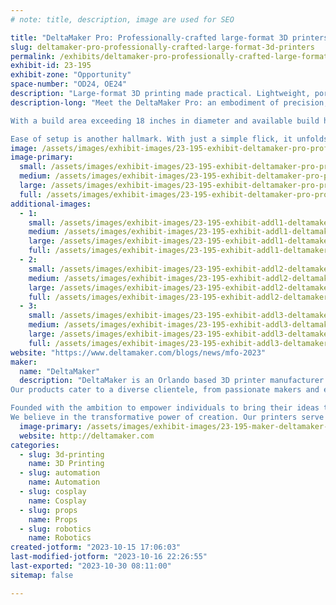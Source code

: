 ```yaml
---
# note: title, description, image are used for SEO

title: "DeltaMaker Pro: Professionally-crafted large-format 3D printers"
slug: deltamaker-pro-professionally-crafted-large-format-3d-printers
permalink: /exhibits/deltamaker-pro-professionally-crafted-large-format-3d-printers/
exhibit-id: 23-195
exhibit-zone: "Opportunity"
space-number: "OD24, OE24"
description: "Large-format 3D printing made practical. Lightweight, portable, and designed for efficiency."
description-long: "Meet the DeltaMaker Pro: an embodiment of precision, versatility, and efficiency in the world of 3D printing. Crafted with meticulous attention to detail, this Orlando-based innovation redefines the notion of large-format 3D printing. While most large printers demand extensive space and cumbersome setup, the DeltaMaker Pro stands apart with its unique delta design. Constructed from lightweight yet robust aerospace-grade aluminum, its structural integrity is unquestionable.

With a build area exceeding 18 inches in diameter and available build heights between 12 and 32 inches, it seamlessly accommodates varied project requirements. Its compact design ensures it comfortably fits on a standard 24-inch deep tabletop, allowing makers to maximize their workspace. The printer's pioneering feature? Its ability to fold flat for transport and storage, making it effortlessly portable and the go-to choice for makers on the move.

Ease of setup is another hallmark. With just a simple flick, it unfolds, ready to transform your digital designs into tangible creations. The DeltaMaker Pro isn’t just a printer; it’s a testament to the evolution of 3D printing. Experience firsthand the fusion of design, functionality, and innovation at our Maker Faire booth."
image: /assets/images/exhibit-images/23-195-exhibit-deltamaker-pro-professionally-crafted-large-format-3d-printers-two-pros-large.jpg
image-primary: 
  small: /assets/images/exhibit-images/23-195-exhibit-deltamaker-pro-professionally-crafted-large-format-3d-printers-two-pros-small.jpg
  medium: /assets/images/exhibit-images/23-195-exhibit-deltamaker-pro-professionally-crafted-large-format-3d-printers-two-pros-medium.jpg
  large: /assets/images/exhibit-images/23-195-exhibit-deltamaker-pro-professionally-crafted-large-format-3d-printers-two-pros-large.jpg
  full: /assets/images/exhibit-images/23-195-exhibit-deltamaker-pro-professionally-crafted-large-format-3d-printers-two-pros-full.jpg
additional-images: 
  - 1:
    small: /assets/images/exhibit-images/23-195-exhibit-addl1-deltamaker-pro-professionally-crafted-large-format-3d-printers-img-8781-small.jpeg
    medium: /assets/images/exhibit-images/23-195-exhibit-addl1-deltamaker-pro-professionally-crafted-large-format-3d-printers-img-8781-medium.jpeg
    large: /assets/images/exhibit-images/23-195-exhibit-addl1-deltamaker-pro-professionally-crafted-large-format-3d-printers-img-8781-large.jpeg
    full: /assets/images/exhibit-images/23-195-exhibit-addl1-deltamaker-pro-professionally-crafted-large-format-3d-printers-img-8781-full.jpeg
  - 2:
    small: /assets/images/exhibit-images/23-195-exhibit-addl2-deltamaker-pro-professionally-crafted-large-format-3d-printers-large-build-plate-small.jpeg
    medium: /assets/images/exhibit-images/23-195-exhibit-addl2-deltamaker-pro-professionally-crafted-large-format-3d-printers-large-build-plate-medium.jpeg
    large: /assets/images/exhibit-images/23-195-exhibit-addl2-deltamaker-pro-professionally-crafted-large-format-3d-printers-large-build-plate-large.jpeg
    full: /assets/images/exhibit-images/23-195-exhibit-addl2-deltamaker-pro-professionally-crafted-large-format-3d-printers-large-build-plate-full.jpeg
  - 3:
    small: /assets/images/exhibit-images/23-195-exhibit-addl3-deltamaker-pro-professionally-crafted-large-format-3d-printers-up-against-the-wall-small.jpeg
    medium: /assets/images/exhibit-images/23-195-exhibit-addl3-deltamaker-pro-professionally-crafted-large-format-3d-printers-up-against-the-wall-medium.jpeg
    large: /assets/images/exhibit-images/23-195-exhibit-addl3-deltamaker-pro-professionally-crafted-large-format-3d-printers-up-against-the-wall-large.jpeg
    full: /assets/images/exhibit-images/23-195-exhibit-addl3-deltamaker-pro-professionally-crafted-large-format-3d-printers-up-against-the-wall-full.jpeg
website: "https://www.deltamaker.com/blogs/news/mfo-2023"
maker: 
  name: "DeltaMaker"
  description: "DeltaMaker is an Orlando based 3D printer manufacturer dedicated to creating professionally-crafted 3D printers and motion systems. 
Our products cater to a diverse clientele, from passionate makers and educators to businesses seeking reliable manufacturing solutions.

Founded with the ambition to empower individuals to bring their ideas to life, DeltaMaker goes beyond simply producing 3D printers. 
We believe in the transformative power of creation. Our printers serve as the bridge, turning intangible ideas into tangible realities."
  image-primary: /assets/images/exhibit-images/23-195-maker-deltamaker-pro-professionally-crafted-large-format-3d-printers-deltamaker-logo-white-bg-medium.png
  website: http://deltamaker.com
categories: 
  - slug: 3d-printing
    name: 3D Printing
  - slug: automation
    name: Automation
  - slug: cosplay
    name: Cosplay
  - slug: props
    name: Props
  - slug: robotics
    name: Robotics
created-jotform: "2023-10-15 17:06:03"
last-modified-jotform: "2023-10-16 22:26:55"
last-exported: "2023-10-30 08:11:00"
sitemap: false

---
```

